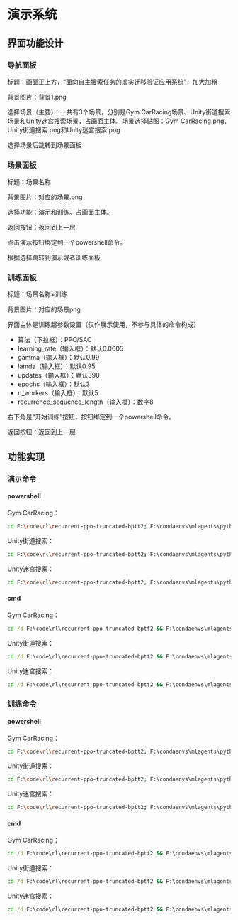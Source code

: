 # 演示系统

## 界面功能设计

### 导航面板

标题：画面正上方，“面向自主搜索任务的虚实迁移验证应用系统”，加大加粗

背景图片：背景1.png

选择场景（主要）：一共有3个场景，分别是Gym CarRacing场景、Unity街道搜索场景和Unity迷宫搜索场景，占画面主体。场景选择贴图：Gym CarRacing.png、Unity街道搜索.png和Unity迷宫搜索.png

选择场景后跳转到场景面板

### 场景面板

标题：场景名称

背景图片：对应的场景.png

选择功能：演示和训练。占画面主体。

返回按钮：返回到上一层

点击演示按钮绑定到一个powershell命令。

根据选择跳转到演示或者训练面板

### 训练面板

标题：场景名称+训练

背景图片：对应的场景png

界面主体是训练超参数设置（仅作展示使用，不参与具体的命令构成）

* 算法（下拉框）：PPO/SAC
* learning_rate（输入框）：默认0.0005
* gamma（输入框）：默认0.99
* lamda（输入框）：默认0.95
* updates（输入框）：默认390
* epochs（输入框）：默认3
* n_workers（输入框）：默认5
* recurrence_sequence_length（输入框）：数字8

右下角是“开始训练”按钮，按钮绑定到一个powershell命令。

返回按钮：返回到上一层

## 功能实现

### 演示命令

#### powershell

Gym CarRacing：

```bash
cd F:\code\rl\recurrent-ppo-truncated-bptt2; F:\condaenvs\mlagents\python.exe deduce_gym.py
```

Unity街道搜索：

```bash
cd F:\code\rl\recurrent-ppo-truncated-bptt2; F:\condaenvs\mlagents\python.exe deduce.py
```

Unity迷宫搜索：

```bash
cd F:\code\rl\recurrent-ppo-truncated-bptt2; F:\condaenvs\mlagents\python.exe main.py ugv/ugv_search_mg --name 20240713002100dddd --ckpt 150189 --run --port 17635
```

#### cmd

Gym CarRacing：

```cmd
cd /d F:\code\rl\recurrent-ppo-truncated-bptt2 && F:\condaenvs\mlagents\python.exe deduce_gym.py
```

Unity街道搜索：

```cmd
cd /d F:\code\rl\recurrent-ppo-truncated-bptt2 && F:\condaenvs\mlagents\python.exe deduce.py
```

Unity迷宫搜索：

```cmd
cd /d F:\code\rl\recurrent-ppo-truncated-bptt2 && F:\condaenvs\mlagents\python.exe main.py ugv/ugv_search_mg --name 20240713002100dddd --ckpt 150189 --run --port 17635
```

### 训练命令

#### powershell

Gym CarRacing：

```bash
cd F:\code\rl\recurrent-ppo-truncated-bptt2; F:\condaenvs\mlagents\python.exe train_gymcarracing.py
```

Unity街道搜索：

```bash
cd F:\code\rl\recurrent-ppo-truncated-bptt2; F:\condaenvs\mlagents\python.exe train_race.py
```

Unity迷宫搜索：

```bash
cd F:\code\rl\recurrent-ppo-truncated-bptt2; F:\condaenvs\mlagents\python.exe train_search.py
```

#### cmd

Gym CarRacing：

```cmd
cd /d F:\code\rl\recurrent-ppo-truncated-bptt2 && F:\condaenvs\mlagents\python.exe train_gymcarracing.py
```

Unity街道搜索：

```cmd
cd /d F:\code\rl\recurrent-ppo-truncated-bptt2 && F:\condaenvs\mlagents\python.exe train_race.py
```

Unity迷宫搜索：

```cmd
cd /d F:\code\rl\recurrent-ppo-truncated-bptt2 && F:\condaenvs\mlagents\python.exe train_search.py
```

